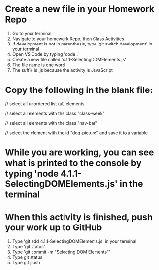 # Create a new file in your Homework Repo
1. Go to your terminal
2. Navigate to your homework Repo, then Class Activities
3. If development is not in parenthesis, type 'git switch development' in your terminal
4. Open VS Code by typing 'code .'
5. Create a new file called '4.1.1-SelectingDOMElements.js'
  1. The file name is one word
  2. The suffix is .js because the activity is JavaScript

# Copy the following in the blank file:

// select all unordered list (ul) elements

// select all elements with the class "class-week"

// select all elements with the class "nav-bar"

// select the element with the id "dog-picture" and save it to a variable

# While you are working, you can see what is printed to the console by typing 'node 4.1.1-SelectingDOMElements.js' in the terminal

# When this activity is finished, push your work up to GitHub
1. Type 'git add 4.1.1-SelectingDOMElements.js' in your terminal
2. Type 'git status'
3. Type 'git commit -m "Selecting DOM Elements"'
4. Type git status
5. Type git push

